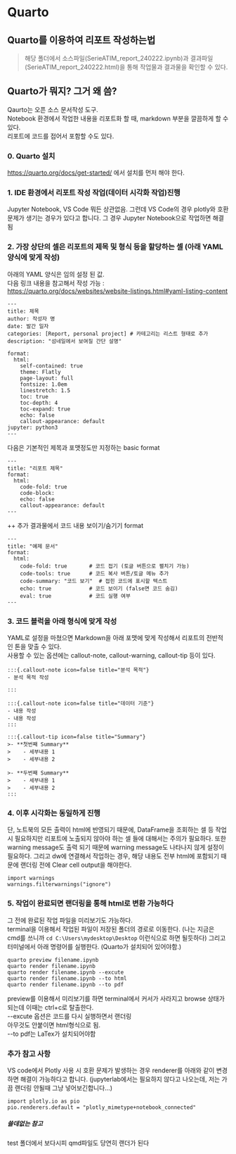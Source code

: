 # Quarto

## Quarto를 이용하여 리포트 작성하는법

> 해당 폴더에서 소스파일(SerieATIM_report_240222.ipynb)과 결과파일(SerieATIM_report_240222.html)을 통해 작업물과 결과물을 확인할 수 있다.

## Quarto가 뭐지? 그거 왜 씀?
Qaurto는 오픈 소스 문서작성 도구.<br>
Notebook 환경에서 작업한 내용을 리포트화 할 때, markdown 부분을 깔끔하게 할 수 있다. <br>
리포트에 코드를 접어서 포함할 수도 있다.



### 0. Quarto 설치<br>
https://quarto.org/docs/get-started/ 에서 설치를 먼저 해야 한다.

### 1. IDE 환경에서 리포트 작성 작업(데이터 시각화 작업)진행<br>
Jupyter Notebook, VS Code 뭐든 상관없음. 그런데 VS Code의 경우 plotly와 호환 문제가 생기는 경우가 있다고 합니다. 그 경우 Jupyter Notebook으로 작업하면 해결됨

### 2. 가장 상단의 셀은 리포트의 제목 및 형식 등을 할당하는 셀 (아래 YAML양식에 맞게 작성)
아래의 YAML 양식은 임의 설정 된 값. <br>
다음 링크 내용을 참고해서 작성 가능 : https://quarto.org/docs/websites/website-listings.html#yaml-listing-content
```
---
title: 제목
author: 작성자 명
date: 발간 일자
categories: [Report, personal project] # 카테고리는 리스트 형태로 추가
description: "섬네일에서 보여질 간단 설명"

format:
  html:
    self-contained: true
    theme: Flatly
    page-layout: full
    fontsize: 1.0em
    linestretch: 1.5
    toc: true
    toc-depth: 4
    toc-expand: true
    echo: false
    callout-appearance: default
jupyter: python3
---
```
다음은 기본적인 제목과 포맷정도만 지정하는 basic format
```
---
title: "리포트 제목"
format:
  html:
    code-fold: true
    code-block:
    echo: false
    callout-appearance: default
---
```
\++ 추가 결과물에서 코드 내용 보이기/숨기기 format
```
---
title: "예제 문서"
format:
  html:
    code-fold: true       # 코드 접기 (토글 버튼으로 펼치기 가능)
    code-tools: true      # 코드 복사 버튼/토글 메뉴 추가
    code-summary: "코드 보기"  # 접힌 코드에 표시할 텍스트
    echo: true            # 코드 보이기 (false면 코드 숨김)
    eval: true            # 코드 실행 여부
---
```


### 3. 코드 블럭을 아래 형식에 맞게 작성
YAML로 설정을 마쳤으면 Markdown을 아래 포맷에 맞게 작성해서 리포트의 전반적인 톤을 맞출 수 있다.<br>
사용할 수 있는 옵션에는 callout-note, callout-warning, callout-tip 등이 있다.
```
:::{.callout-note icon=false title="분석 목적"}
- 분석 목적 작성

::: 

:::{.callout-note icon=false title="데이터 기준"}
- 내용 작성
- 내용 작성
:::

:::{.callout-tip icon=false title="Summary"} 
>- **첫번째 Summary**
>    - 세부내용 1
>    - 세부내용 2

>- **두번째 Summary**
>    - 세부내용 1
>    - 세부내용 2
:::
```

### 4. 이후 시각화는 동일하게 진행
단, 노트북의 모든 출력이 html에 반영되기 때문에, DataFrame을 조회하는 셀 등 작업 시 필요하지만 리포트에 노출되지 않아야 하는 셀 들에 대해서는 주의가 필요하다. 또한 warning message도 출력 되기 때문에 warning message도 나타나지 않게 설정이 필요하다. 그리고 dw에 연결해서 작업하는 경우, 해당 내용도 전부 html에 포함되기 때문에 랜더링 전에 Clear cell output을 해야한다.
```
import warnings
warnings.filterwarnings("ignore")
```

### 5. 작업이 완료되면 랜더링을 통해 html로 변환 가능하다
그 전에 완료된 작업 파일을 미리보기도 가능하다.<br>
terminal을 이용해서 작업된 파일이 저장된 폴더의 경로로 이동한다. (나는 지금은 cmd를 쓰니까 `cd C:\Users\mydesktop\Desktop` 이런식으로 하면 될듯하다)
그리고 터미널에서 아래 명령어를 실행한다. (Quarto가 설치되어 있어야함.)
```
quarto preview filename.ipynb
quarto render filename.ipynb
quarto render filename.ipynb --excute
quarto render filename.ipynb --to html
quarto render filename.ipynb --to pdf
```
preview를 이용해서 미리보기를 하면 terminal에서 커서가 사라지고 browse 상태가 되는데 이때는 ctrl+c로 탈출한다.<br>
\--excute 옵션은 코드를 다시 실행하면서 랜더링<br>
아무것도 안붙이면 html형식으로 됨.<br>
\--to pdf는 LaTex가 설치되어야함

### 추가 참고 사항
VS code에서 Plotly 사용 시 호환 문제가 발생하는 경우 renderer를 아래와 같이 변경하면 해결이 가능하다고 합니다. 
(jupyterlab에서는 필요하지 않다고 나오는데, 저는 가끔 랜더링 안될때 그냥 넣어보긴합니다…)
```
import plotly.io as pio
pio.renderers.default = "plotly_mimetype+notebook_connected"
```


##### 쓸데없는 참고
test 폴더에서 보다시피 qmd파일도 당연히 랜더가 된다
